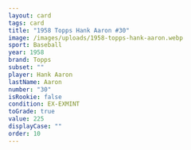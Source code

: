 ```yaml
---
layout: card
tags: card
title: "1958 Topps Hank Aaron #30"
image: /images/uploads/1958-topps-hank-aaron.webp
sport: Baseball
year: 1958
brand: Topps
subset: ""
player: Hank Aaron
lastName: Aaron
number: "30"
isRookie: false
condition: EX-EXMINT
toGrade: true
value: 225
displayCase: ""
order: 10
---
```

